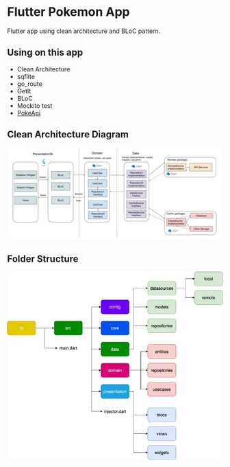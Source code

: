 # Flutter Pokemon App

Flutter app using clean architecture and BLoC pattern.

## Using on this app

- Clean Architecture
- sqflite
- go_route
- GetIt
- BLoC
- Mockito test
- [PokeApi](https://pokeapi.co/)

## Clean Architecture Diagram

![Image](clean_architecture_flutter.jpeg)

## Folder Structure
![Image](folder_structure.webp)
